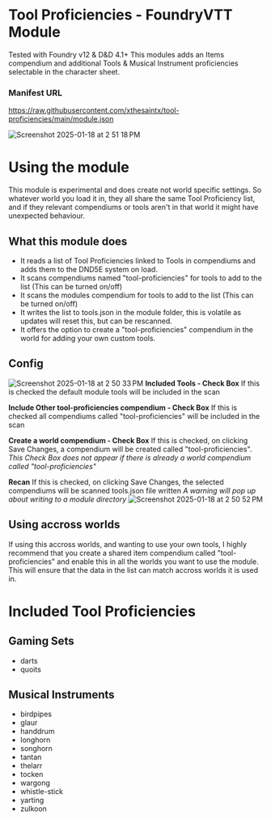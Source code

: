 # Tool Proficiencies - FoundryVTT Module
Tested with Foundry v12 & D&D 4.1+
This modules adds an Items compendium and additional Tools & Musical Instrument proficiencies selectable in the character sheet.

### Manifest URL
https://raw.githubusercontent.com/xthesaintx/tool-proficiencies/main/module.json

![Screenshot 2025-01-18 at 2 51 18 PM](https://github.com/user-attachments/assets/68cd2a2a-db76-4b11-bfb9-71da5c3a0105)


# Using the module
This module is experimental and does create not world specific settings. So whatever world you load it in, they all share the same Tool Proficiency list, and if they relevant compendiums or tools aren't in that world it might have unexpected behaviour.

## What this module does
* It reads a list of Tool Proficiencies linked to Tools in compendiums and adds them to the DND5E system on load.
* It scans compendiums named "tool-proficiencies" for tools to add to the list (This can be turned on/off)
* It scans the modules compendium for tools to add to the list (This can be turned on/off)
* It writes the list to tools.json in the module folder, this is volatile as updates will reset this, but can be rescanned.
* It offers the option to create a "tool-proficiencies" compendium in the world for adding your own custom tools.

## Config
![Screenshot 2025-01-18 at 2 50 33 PM](https://github.com/user-attachments/assets/a8263474-beff-445b-b18a-48f4f2780666)
**Included Tools - Check Box**
If this is checked the default module tools will be included in the scan

**Include Other tool-proficiencies compendium - Check Box**
If this is checked all compendiums called "tool-proficiencies" will be included in the scan

**Create a world compendium - Check Box**
If this is checked, on clicking Save Changes, a compendium will be created called "tool-proficiencies".
_This Check Box does not appear if there is already a world compendium called "tool-proficiencies"_

**Recan**
If this is checked, on clicking Save Changes, the selected compendiums will be scanned tools.json file written
_A warning will pop up about writing to a module directory_
![Screenshot 2025-01-18 at 2 50 52 PM](https://github.com/user-attachments/assets/6d397277-1a5e-47eb-ab15-372e21eda993)

## Using accross worlds
If using this accross worlds, and wanting to use your own tools, I highly recommend that you create a shared item compendium called "tool-proficiencies" and enable this in all the worlds you want to use the module. This will ensure that the data in the list can match accross worlds it is used in.


# Included Tool Proficiencies
## Gaming Sets
* darts
* quoits

## Musical Instruments
* birdpipes
* glaur
* handdrum
* longhorn
* songhorn
* tantan
* thelarr
* tocken
* wargong
* whistle-stick
* yarting
* zulkoon
